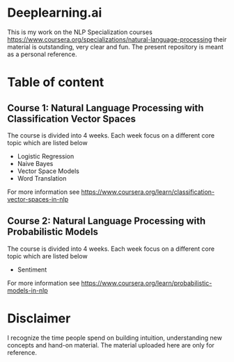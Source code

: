 # Deeplearning.ai
This is my work on the NLP Specialization courses https://www.coursera.org/specializations/natural-language-processing their material is outstanding, very clear and fun. The present repository is meant as a personal reference. 

# Table of content
## Course 1: Natural Language Processing with Classification Vector Spaces
The course is divided into 4 weeks. Each week focus on a different core topic which are listed below 
- Logistic Regression
- Naive Bayes
- Vector Space Models
- Word Translation

For more information see https://www.coursera.org/learn/classification-vector-spaces-in-nlp

## Course 2: Natural Language Processing with Probabilistic Models

The course is divided into 4 weeks. Each week focus on a different core topic which are listed below 
- Sentiment 

For more information see https://www.coursera.org/learn/probabilistic-models-in-nlp

# Disclaimer
I recognize the time people spend on building intuition, understanding new concepts and hand-on material. The material uploaded here are only for reference.